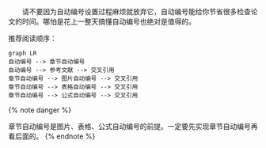 &emsp;&emsp;请不要因为自动编号设置过程麻烦就放弃它，自动编号能给你节省很多检查论文的时间。哪怕是花上一整天搞懂自动编号也绝对是值得的。

推荐阅读顺序：

```mermaid
graph LR
自动编号 --> 章节自动编号
自动编号 --> 参考文献 --> 交叉引用
章节自动编号 --> 图片自动编号 --> 交叉引用
章节自动编号 --> 表格自动编号 --> 交叉引用
章节自动编号 --> 公式自动编号 --> 交叉引用
```

{% note danger %}

章节自动编号是图片、表格、公式自动编号的前提。一定要先实现章节自动编号再看后面的。
{% endnote %}

